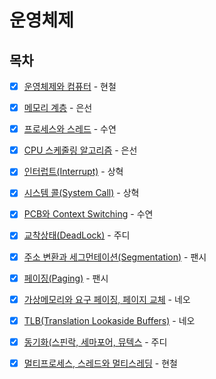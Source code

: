 # 운영체제

## 목차

* [x] [운영체제와 컴퓨터](https://github.com/Fancy96/2023-CS-Study/blob/main/OS/os_os_and_computer.md) - 현철

* [x] [메모리 계층](https://github.com/Fancy96/2023-CS-Study/blob/main/OS/os_memory_hierarchy.md) - 은선

* [x] [프로세스와 스레드](https://github.com/Fancy96/2023-CS-Study/blob/main/OS/os_process_thread.md) - 수연

* [x] [CPU 스케줄링 알고리즘](https://github.com/Fancy96/2023-CS-Study/blob/main/OS/os_cpu_scheduling_and_algorithm.md) - 은선

* [x] [인터럽트(Interrupt)](https://github.com/Fancy96/2023-CS-Study/blob/main/OS/os_interrupt.md) - 상혁

* [x] [시스템 콜(System Call)](https://github.com/Fancy96/2023-CS-Study/blob/main/OS/os_system_call.md) - 상혁

* [x] [PCB와 Context Switching](https://github.com/Fancy96/2023-CS-Study/blob/main/OS/os_pcd_and_context_switching.md) - 수연

* [x] [교착상태(DeadLock)](https://github.com/Fancy96/2023-CS-Study/blob/main/OS/os_deadLock.md) - 주디

* [x] [주소 변환과 세그먼테이션(Segmentation)](https://github.com/Fancy96/2023-CS-Study/blob/main/OS/os_segmentation.md) - 팬시

* [x] [페이징(Paging)](https://github.com/Fancy96/2023-CS-Study/blob/main/OS/os_paging.md) - 팬시

* [x] [가상메모리와 요구 페이징, 페이지 교체](https://github.com/Fancy96/2023-CS-Study/blob/main/OS/os_virtual_memory_and_demand_paging.md) - 네오

* [x] [TLB(Translation Lookaside Buffers)](https://github.com/Fancy96/2023-CS-Study/blob/main/OS/os_tlb.md) - 네오

* [x] [동기화(스핀락, 세마포어, 뮤텍스](https://github.com/Fancy96/2023-CS-Study/blob/main/OS/os_process_synchronization.md) - 주디

* [x] [멀티프로세스, 스레드와 멀티스레딩](https://github.com/Fancy96/2023-CS-Study/blob/main/OS/os_multi_procsss_thread_multi_thread.md) - 현철